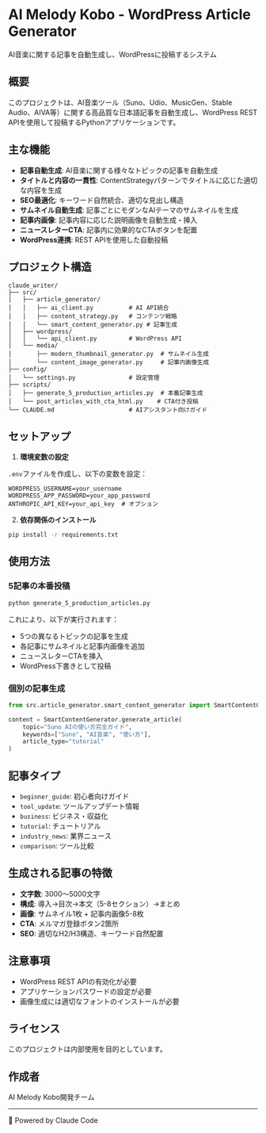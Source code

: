 # AI Melody Kobo - WordPress Article Generator

AI音楽に関する記事を自動生成し、WordPressに投稿するシステム

## 概要

このプロジェクトは、AI音楽ツール（Suno、Udio、MusicGen、Stable Audio、AIVA等）に関する高品質な日本語記事を自動生成し、WordPress REST APIを使用して投稿するPythonアプリケーションです。

## 主な機能

- **記事自動生成**: AI音楽に関する様々なトピックの記事を自動生成
- **タイトルと内容の一貫性**: ContentStrategyパターンでタイトルに応じた適切な内容を生成
- **SEO最適化**: キーワード自然統合、適切な見出し構造
- **サムネイル自動生成**: 記事ごとにモダンなAIテーマのサムネイルを生成
- **記事内画像**: 記事内容に応じた説明画像を自動生成・挿入
- **ニュースレターCTA**: 記事内に効果的なCTAボタンを配置
- **WordPress連携**: REST APIを使用した自動投稿

## プロジェクト構造

```
claude_writer/
├── src/
│   ├── article_generator/
│   │   ├── ai_client.py          # AI API統合
│   │   ├── content_strategy.py   # コンテンツ戦略
│   │   └── smart_content_generator.py # 記事生成
│   ├── wordpress/
│   │   └── api_client.py         # WordPress API
│   └── media/
│       ├── modern_thumbnail_generator.py  # サムネイル生成
│       └── content_image_generator.py     # 記事内画像生成
├── config/
│   └── settings.py               # 設定管理
├── scripts/
│   ├── generate_5_production_articles.py  # 本番記事生成
│   └── post_articles_with_cta_html.py    # CTA付き投稿
└── CLAUDE.md                     # AIアシスタント向けガイド
```

## セットアップ

1. **環境変数の設定**

`.env`ファイルを作成し、以下の変数を設定：

```env
WORDPRESS_USERNAME=your_username
WORDPRESS_APP_PASSWORD=your_app_password
ANTHROPIC_API_KEY=your_api_key  # オプション
```

2. **依存関係のインストール**

```bash
pip install -r requirements.txt
```

## 使用方法

### 5記事の本番投稿

```bash
python generate_5_production_articles.py
```

これにより、以下が実行されます：
- 5つの異なるトピックの記事を生成
- 各記事にサムネイルと記事内画像を追加
- ニュースレターCTAを挿入
- WordPress下書きとして投稿

### 個別の記事生成

```python
from src.article_generator.smart_content_generator import SmartContentGenerator

content = SmartContentGenerator.generate_article(
    topic="Suno AIの使い方完全ガイド",
    keywords=["Suno", "AI音楽", "使い方"],
    article_type="tutorial"
)
```

## 記事タイプ

- `beginner_guide`: 初心者向けガイド
- `tool_update`: ツールアップデート情報
- `business`: ビジネス・収益化
- `tutorial`: チュートリアル
- `industry_news`: 業界ニュース
- `comparison`: ツール比較

## 生成される記事の特徴

- **文字数**: 3000〜5000文字
- **構成**: 導入→目次→本文（5-8セクション）→まとめ
- **画像**: サムネイル1枚 + 記事内画像5-8枚
- **CTA**: メルマガ登録ボタン2箇所
- **SEO**: 適切なH2/H3構造、キーワード自然配置

## 注意事項

- WordPress REST APIの有効化が必要
- アプリケーションパスワードの設定が必要
- 画像生成には適切なフォントのインストールが必要

## ライセンス

このプロジェクトは内部使用を目的としています。

## 作成者

AI Melody Kobo開発チーム

---

🤖 Powered by Claude Code